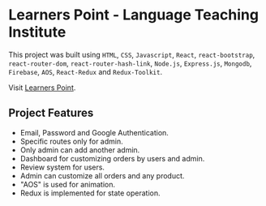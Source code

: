 # Learners Point - Language Teaching Institute

This project was built using `HTML`, `CSS`, `Javascript`, `React`, `react-bootstrap`, `react-router-dom`, `react-router-hash-link`, `Node.js`, `Express.js`, `Mongodb`, `Firebase`, `AOS`, `React-Redux` and `Redux-Toolkit`.

Visit [Learners Point](https://learners-point-client.firebaseapp.com/).

## Project Features

- Email, Password and Google Authentication.
- Specific routes only for admin.
- Only admin can add another admin.
- Dashboard for customizing orders by users and admin.
- Review system for users.
- Admin can customize all orders and any product.
- "AOS" is used for animation.
- Redux is implemented for state operation.